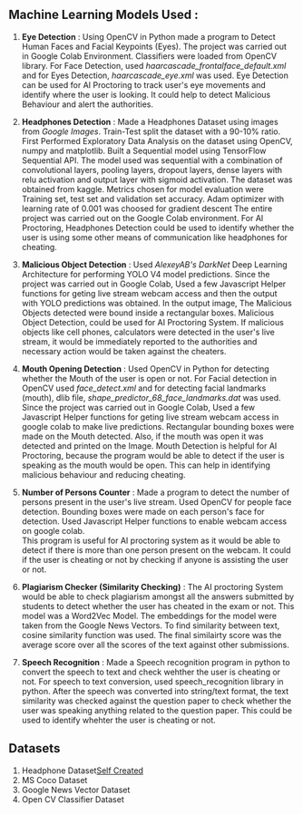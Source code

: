 ## Machine Learning Models Used : 

1. **Eye Detection** :  Using OpenCV in Python made a program to Detect Human Faces and Facial Keypoints (Eyes). The project was carried out in Google Colab Environment.                                 Classifiers were loaded from OpenCV library.
                        For Face Detection, used *haarcascade_frontalface_default.xml* and for Eyes Detection, *haarcascade_eye.xml* was used. Eye Detection can be used for AI                           Proctoring to track user's eye movements and identify where the user is looking. It could help to detect Malicious Behaviour and alert the authorities.


2. **Headphones Detection** : Made a Headphones Dataset using images from *Google Images*. Train-Test split the dataset with a 90-10% ratio. First Performed Exploratory Data                                   Analysis on the dataset using OpenCV, numpy and matplotlib.
                              Built a Sequential model using TensorFlow Sequential API. The model used was sequential with a combination of convolutional layers, pooling layers,                               dropout layers, dense layers with relu activation and output layer with sigmoid activation. 
                              The dataset was obtained from kaggle. Metrics chosen for model evaluation were Training set, test set and validation  set accuracy. Adam optimizer                               with learning rate of 0.001 was choosed for gradient descent
                              The entire project was carried out on the Google Colab environment.
                              For AI Proctoring, Headphones Detection could be used to identify whether the user is using some other means of communication like headphones for                               cheating.
                              
3. **Malicious Object Detection** : Used *AlexeyAB's DarkNet* Deep Learning Architecture for performing YOLO V4 model predictions. Since the project was carried out in Google                                       Colab, Used a few Javascript Helper functions for geting live stream webcam access and then the output with YOLO predictions was obtained.
                                    In the output image, The Malicious Objects detected were bound inside a rectangular boxes.
                                    Malicious Object Detection, could be used for AI Proctoring System. If malicious objects like cell phones, calculators were detected in the                                       user's live stream, it would be immediately reported to the authorities and necessary action would be taken against the cheaters.
                                    
4. **Mouth Opening Detection** : Used OpenCV in Python for detecting whether the Mouth of the user is open or not. For Facial detection in OpenCV used *face_detect.xml* and for                                  detecting facial landmarks (mouth), dlib file, *shape_predictor_68_face_landmarks.dat* was used. Since the project was carried out in Google                                      Colab, Used a few Javascript Helper functions for geting live stream webcam access in google colab to make live predictions. 
                                 Rectangular bounding boxes were made on the Mouth detected. Also, if the mouth was open it was detected and printed on the Image.
                                 Mouth Detection is helpful for AI Proctoring, because the program would be able to detect if the user is speaking as the mouth would be open.
                                 This can help in identifying malicious behaviour and reducing cheating.
                                                                  
5. **Number of Persons Counter** : Made a program to detect the number of persons present in the user's live stream. Used OpenCV for people face detection. Bounding boxes were                                      made on each person's face for detection. Used Javascript Helper functions to enable webcam access on google colab.               
                                   This program is useful for AI proctoring system as it would be able to detect if there is more than one person present on the webcam. It could
                                   if the user is cheating or not by checking if anyone is assisting the user or not.

6. **Plagiarism Checker (Similarity Checking)** : The AI proctoring System would be able to check plagiarism amongst all the answers submitted by students to detect whether the                                                   user has cheated in the exam or not.
                                                  This model was a Word2Vec Model. The embeddings for the model were taken from the Google News Vectors. 
                                                  To find similarity between text, cosine similarity function was used. The final similairty score was the average score over all                                                   the scores of the text against other submissions. 
                                                  
7. **Speech Recognition** : Made a Speech recognition program in python to convert the speech to text and check wehther the user is cheating or not. For speech to text                                       conversion, used speech_recognition library in python.
                            After the speech was converted into string/text format, the text similarity was checked against the question paper to check whether the user was                                 speaking anything related to the question paper. This could be used to identify whehter the user is cheating or not.
                            

## Datasets
1. Headphone Dataset[Self Created](https://github.com/Toteja/Headphones_Dataset)
2. MS Coco Dataset
3. Google News Vector Dataset
4. Open CV Classifier Dataset
